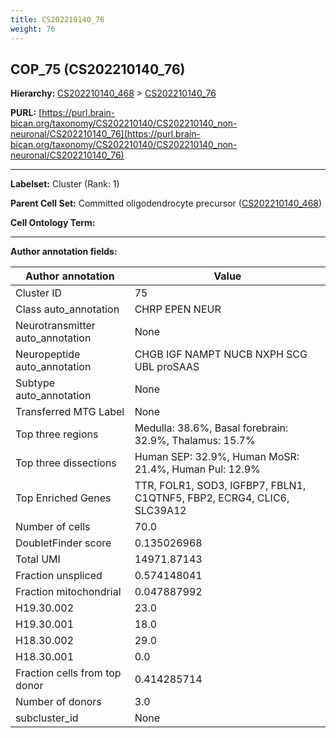 ```yaml
---
title: CS202210140_76
weight: 76
---
```

## COP_75 (CS202210140_76)
<b>Hierarchy: </b>
[CS202210140_468](../CS202210140_468) >
[CS202210140_76](../CS202210140_76)

**PURL:** [https://purl.brain-bican.org/taxonomy/CS202210140/CS202210140_non-neuronal/CS202210140_76](https://purl.brain-bican.org/taxonomy/CS202210140/CS202210140_non-neuronal/CS202210140_76)

---


**Labelset:** Cluster (Rank: 1)

**Parent Cell Set:** Committed oligodendrocyte precursor ([CS202210140_468](../CS202210140_468))



**Cell Ontology Term:** 

[MARKER GENES.]: #


---

[TRANSFERRED ANNOTATIONS.]: #


[AUTHOR ANNOTATION FIELDS.]: #


**Author annotation fields:**

| Author annotation | Value |
|-------------------|-------|
|Cluster ID|75|
|Class auto_annotation|CHRP EPEN NEUR|
|Neurotransmitter auto_annotation|None|
|Neuropeptide auto_annotation|CHGB IGF NAMPT NUCB NXPH SCG UBL proSAAS|
|Subtype auto_annotation|None|
|Transferred MTG Label|None|
|Top three regions|Medulla: 38.6%, Basal forebrain: 32.9%, Thalamus: 15.7%|
|Top three dissections|Human SEP: 32.9%, Human MoSR: 21.4%, Human Pul: 12.9%|
|Top Enriched Genes|TTR, FOLR1, SOD3, IGFBP7, FBLN1, C1QTNF5, FBP2, ECRG4, CLIC6, SLC39A12|
|Number of cells|70.0|
|DoubletFinder score|0.135026968|
|Total UMI|14971.87143|
|Fraction unspliced|0.574148041|
|Fraction mitochondrial|0.047887992|
|H19.30.002|23.0|
|H19.30.001|18.0|
|H18.30.002|29.0|
|H18.30.001|0.0|
|Fraction cells from top donor|0.414285714|
|Number of donors|3.0|
|subcluster_id|None|
